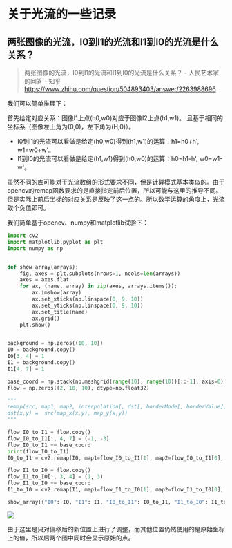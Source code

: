 # 关于光流的一些记录

## 两张图像的光流，I0到I1的光流和I1到I0的光流是什么关系？

> 两张图像的光流，I0到I1的光流和I1到I0的光流是什么关系？ - 人民艺术家的回答 - 知乎 https://www.zhihu.com/question/504893403/answer/2263988696

我们可以简单推理下：

首先给定对应关系：图像I1上点(h0,w0)对应于图像I2上点(h1,w1)。 且基于相同的坐标系（图像左上角为(0,0)，左下角为(H,0)）。
- I0到I1的光流可以看做是给定(h0,w0)得到(h1,w1)的运算：h1=h0+h', w1=w0+w'。
- I1到I0的光流可以看做是给定(h1,w1)得到(h0,w0)的运算：h0=h1-h', w0=w1-w'。

虽然不同的库可能对于光流数组的形式要求不同，但是计算模式基本类似的。由于opencv的remap函数要求的是直接指定前后位置，所以可能与这里的推导不同。但是实际上前后坐标的对应关系是反映了这一点的。所以数学运算的角度上，光流取个负值即可。

我们简单基于opencv、numpy和matplotlib试验下：

```python
import cv2
import matplotlib.pyplot as plt
import numpy as np


def show_array(arrays):
    fig, axes = plt.subplots(nrows=1, ncols=len(arrays))
    axes = axes.flat
    for ax, (name, array) in zip(axes, arrays.items()):
        ax.imshow(array)
        ax.set_xticks(np.linspace(0, 9, 10))
        ax.set_yticks(np.linspace(0, 9, 10))
        ax.set_title(name)
        ax.grid()
    plt.show()


background = np.zeros((10, 10))
I0 = background.copy()
I0[3, 4] = 1
I1 = background.copy()
I1[4, 7] = 1

base_coord = np.stack(np.meshgrid(range(10), range(10))[::-1], axis=0)
flow = np.zeros((2, 10, 10), dtype=np.float32)

"""
remap(src, map1, map2, interpolation[, dst[, borderMode[, borderValue]]]) -> dst
dst(x,y) =  src(map_x(x,y), map_y(x,y))
"""

flow_I0_to_I1 = flow.copy()
flow_I0_to_I1[:, 4, 7] = (-1, -3)
flow_I0_to_I1 += base_coord
print(flow_I0_to_I1)
I0_to_I1 = cv2.remap(I0, map1=flow_I0_to_I1[1], map2=flow_I0_to_I1[0], interpolation=cv2.INTER_NEAREST)

flow_I1_to_I0 = flow.copy()
flow_I1_to_I0[:, 3, 4] = (1, 3)
flow_I1_to_I0 += base_coord
I1_to_I0 = cv2.remap(I1, map1=flow_I1_to_I0[1], map2=flow_I1_to_I0[0], interpolation=cv2.INTER_NEAREST)

show_array({"I0": I0, "I1": I1, "I0_to_I1": I0_to_I1, "I1_to_I0": I1_to_I0})
```

![](https://pica.zhimg.com/80/v2-60ea9367b265535f5b05e04e465fd20a_720w.jpg)

由于这里是只对偏移后的新位置上进行了调整，而其他位置仍然使用的是原始坐标上的值，所以后两个图中同时会显示原始的点。
